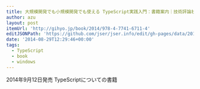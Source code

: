```yaml
---
title: 大規模開発でも小規模開発でも使える TypeScript実践入門：書籍案内｜技術評論社
author: azu
layout: post
itemUrl: 'http://gihyo.jp/book/2014/978-4-7741-6711-4'
editJSONPath: 'https://github.com/jser/jser.info/edit/gh-pages/data/2014/08/index.json'
date: '2014-08-29T12:29:46+00:00'
tags:
  - TypeScript
  - book
  - windows
---
```

2014年9月12日発売
TypeScriptについての書籍
